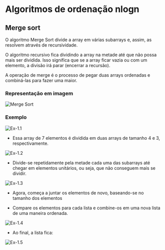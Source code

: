 # Algoritmos de ordenação nlogn

## Merge sort

O algoritmo Merge Sort divide a array em várias subarrays e, assim, as resolvem através de recursividade.

O algoritmo recursivo fica dividindo a array na metade até que não possa mais ser dividida. Isso significa que se a array ficar vazia ou com um elemento, a divisão irá parar (encerrar a recursão).

A operação de merge é o processo de pegar duas arrays ordenadas e combiná-las para fazer uma maior.

### Representação em imagem

![Merge Sort](https://upload.wikimedia.org/wikipedia/commons/thumb/c/cc/Merge-sort-example-300px.gif/220px-Merge-sort-example-300px.gif)

### Exemplo

![Ex-1.1](https://media.geeksforgeeks.org/wp-content/uploads/20220525094248/Artboard711-300x150.jpg)

- Essa array de 7 elementos é dividida em duas arrays de tamanho 4 e 3, respectivamente.

![Ex-1.2](https://media.geeksforgeeks.org/wp-content/uploads/20220525094314/Artboard721-300x150.jpg)

- Divide-se repetidamente pela metade cada uma das subarrays até chegar em elementos unitários, ou seja, que não conseguem mais se dividir.

![Ex-1.3](https://media.geeksforgeeks.org/wp-content/uploads/20220525094341/Artboard731-300x150.jpg)

- Agora, começa a juntar os elementos de novo, baseando-se no tamanho dos elementos

- Compare os elementos para cada lista e combine-os em uma nova lista de uma maneira ordenada.

![Ex-1.4](https://media.geeksforgeeks.org/wp-content/uploads/20220525094403/Artboard741-300x150.jpg)

- Ao final, a lista fica:

![Ex-1.5](https://media.geeksforgeeks.org/wp-content/uploads/20220525094459/Artboard751-300x150.jpg)
